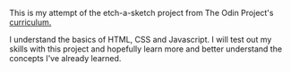 This is my attempt of the etch-a-sketch project from The Odin Project's [curriculum.](https://www.theodinproject.com/courses/foundations/lessons/etch-a-sketch-project)

I understand the basics of HTML, CSS and Javascript. I will test out my skills with this project and hopefully learn more and better understand the concepts I've already learned.
